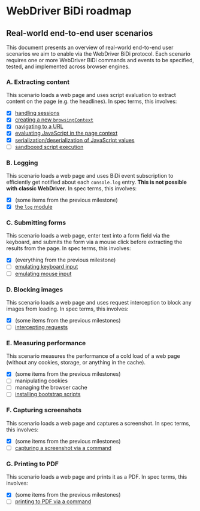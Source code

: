 # WebDriver BiDi roadmap

## Real-world end-to-end user scenarios

This document presents an overview of real-world end-to-end user scenarios we aim to enable via the WebDriver BiDi protocol. Each scenario requires one or more WebDriver BiDi commands and events to be specified, tested, and implemented across browser engines.

### A. Extracting content

This scenario loads a web page and uses script evaluation to extract content on the page (e.g. the headlines). In spec terms, this involves:

- [x] [handling sessions](https://w3c.github.io/webdriver-bidi/#module-session)
- [x] [creating a new `browsingContext`](https://w3c.github.io/webdriver-bidi/#command-browsingContext-create)
- [x] [navigating to a URL](https://w3c.github.io/webdriver-bidi/#command-browsingContext-navigate)
- [x] [evaluating JavaScript in the page context](https://w3c.github.io/webdriver-bidi/#command-script-evaluate)
- [x] [serialization/deserialization of JavaScript values](https://w3c.github.io/webdriver-bidi/#data-types-protocolValue)
- [ ] [sandboxed script execution](https://github.com/w3c/webdriver-bidi/issues/144)

### B. Logging

This scenario loads a web page and uses BiDi event subscription to efficiently get notified about each `console.log` entry. **This is not possible with classic WebDriver.** In spec terms, this involves:

- [x] (some items from the previous milestone)
- [x] [the `log` module](https://w3c.github.io/webdriver-bidi/#module-log)

### C. Submitting forms

This scenario loads a web page, enter text into a form field via the keyboard, and submits the form via a mouse click before extracting the results from the page. In spec terms, this involves:

- [x] (everything from the previous milestone)
- [ ] [emulating keyboard input](https://github.com/w3c/webdriver-bidi/pull/175)
- [ ] [emulating mouse input](https://github.com/w3c/webdriver-bidi/pull/175)

### D. Blocking images

This scenario loads a web page and uses request interception to block any images from loading. In spec terms, this involves:

- [x] (some items from the previous milestones)
- [ ] [intercepting requests](https://github.com/w3c/webdriver-bidi/issues/66)

### E. Measuring performance

This scenario measures the performance of a cold load of a web page (without any cookies, storage, or anything in the cache).

- [x] (some items from the previous milestones)
- [ ] manipulating cookies
- [ ] managing the browser cache
- [ ] [installing bootstrap scripts](https://github.com/w3c/webdriver-bidi/blob/master/proposals/bootstrap-scripts.md#record-navigation-performance)

### F. Capturing screenshots

This scenario loads a web page and captures a screenshot. In spec terms, this involves:

- [x] (some items from the previous milestones)
- [ ] [capturing a screenshot via a command](https://w3c.github.io/webdriver-bidi/#command-browsingContext-captureScreenshot)

### G. Printing to PDF

This scenario loads a web page and prints it as a PDF. In spec terms, this involves:

- [x] (some items from the previous milestones)
- [ ] [printing to PDF via a command](https://github.com/w3c/webdriver-bidi/issues/210)
